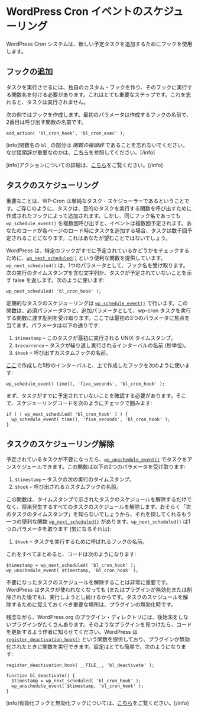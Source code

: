 <!-- 
# Scheduling WP Cron Events
 -->
# WordPress Cron イベントのスケジューリング

<!-- 
The WP Cron system uses hooks to add new scheduled tasks.
 -->
WordPress Cron システムは、新しい予定タスクを追加するためにフックを使用します。

<!-- 
## Adding the Hook
 -->
## フックの追加

<!-- 
In order to get your task to run you must create your own custom hook and give that hook the name of a function to execute. This is a very important step. Forget it and your task will never run.
 -->
タスクを実行させるには、独自のカスタム・フックを作り、そのフックに実行する関数名を付ける必要があります。これはとても重要なステップです。これを忘れると、タスクは実行されません。

<!-- 
The following example will create a hook. The first parameter is the name of the hook you are creating, and the second is the name of the function to call.
 -->
次の例ではフックを作成します。最初のパラメータは作成するフックの名前で、2番目は呼び出す関数の名前です。

```
add_action( 'bl_cron_hook', 'bl_cron_exec' );
```

<!-- 
[info]Remember, the `bl_` part of the function name is a _function prefix_. You can learn why prefixes are important [here](https://developer.wordpress.org/plugins/plugin-basics/best-practices/#prefix-everything).[/info]
 -->
[info]関数名の `bl_` の部分は _関数の接頭辞_ であることを忘れないでください。なぜ接頭辞が重要なのかは、[こちら](https://developer.wordpress.org/plugins/plugin-basics/best-practices/#prefix-everything)を参照してください。[/info]

<!-- 
[info]You can read more about actions [here](https://developer.wordpress.org/plugins/hooks/actions/).[/info]
 -->
[info]アクションについての詳細は、[こちら](https://developer.wordpress.org/plugins/hooks/actions/)をご覧ください。[/info]

<!-- 
## Scheduling the Task
 -->
## タスクのスケジューリング

<!-- 
An important note is that WP-Cron is a simple task scheduler. As we know, tasks are added by the hook created to call the function that runs the desired task. However if you call `wp_schedule_event()` multiple times, even with the same hook name, the event will be scheduled multiple times. If your code adds the task on each page load this could result in the task being scheduled several thousand times. This is not what you want.
 -->
重要なことは、WP-Cron は単純なタスク・スケジューラーであるということです。ご存じのように、タスクは、目的のタスクを実行する関数を呼び出すために作成されたフックによって追加されます。しかし、同じフック名であっても `wp_schedule_event()` を複数回呼び出すと、イベントは複数回予定されます。あなたのコードが各ページのロード時にタスクを追加する場合、タスクは数千回予定されることになります。これはあなたが望むことではないでしょう。

<!-- 
WordPress provides a convenient function called [`wp_next_scheduled()`](https://developer.wordpress.org/reference/functions/wp_next_scheduled/) to check if a particular hook is already scheduled. `wp_next_scheduled()` takes one parameter, the hook name. It will return either a string containing the timestamp of the next execution or false, signifying the task is not scheduled. It is used like so:
 -->
WordPress は、特定のフックがすでに予定されているかどうかをチェックするために、[`wp_next_scheduled()`](https://developer.wordpress.org/reference/functions/wp_next_scheduled/) という便利な関数を提供しています。`wp_next_scheduled()` は、1つのパラメータとして、フック名を受け取ります。次の実行のタイムスタンプを含む文字列か、タスクが予定されていないことを示す false を返します。次のように使います:

```
wp_next_scheduled( 'bl_cron_hook' );
```

<!-- 
Scheduling a recurring task is accomplished with [`wp_schedule_event()`](https://developer.wordpress.org/reference/functions/wp_schedule_event/). This function takes three required parameters, and one additional parameter that is an array that can be passed to the function executing the wp-cron task. We will focus on the first three parameters. The parameters are as follows:
 -->
定期的なタスクのスケジューリングは [`wp_schedule_event()`](https://developer.wordpress.org/reference/functions/wp_schedule_event/) で行います。この関数は、必須パラメータ3つと、追加パラメータとして、wp-cron タスクを実行する関数に渡す配列を受け取ります。ここでは最初の3つのパラメータに焦点を当てます。パラメータは以下の通りです:

<!-- 
1. `$timestamp` – The UNIX timestamp of the first time this task should execute.
2. `$recurrence` – The name of the interval in which the task will recur in seconds.
3. `$hook` – The name of our custom hook to call.
 -->
1. `$timestamp` – このタスクが最初に実行される UNIX タイムスタンプ。
2. `$recurrence` – タスクが繰り返し実行されるインターバルの名前 (秒単位)。
3. `$hook` – 呼び出すカスタムフックの名前。

<!-- 
We will use the 5 second interval we created [here](https://developer.wordpress.org/plugins/cron/understanding-wp-cron-scheduling/) and the hook we created above, like so:
 -->
[ここ](https://developer.wordpress.org/plugins/cron/understanding-wp-cron-scheduling/)で作成した5秒のインターバルと、上で作成したフックを次のように使います:

```
wp_schedule_event( time(), 'five_seconds', 'bl_cron_hook' );
```

<!-- 
Remember, we need to first ensure the task is not already scheduled. So we wrap the scheduling code in a check like this:
 -->
まず、タスクがすでに予定されていないことを確認する必要があります。そこで、スケジューリングコードを次のようにチェックで囲みます:

```
if ( ! wp_next_scheduled( 'bl_cron_hook' ) ) {
  wp_schedule_event( time(), 'five_seconds', 'bl_cron_hook' );
}
```

<!-- 
## Unscheduling tasks
 -->
## タスクのスケジューリング解除

<!-- 
When you no longer need a task scheduled you can unschedule tasks with [`wp_unschedule_event()`](https://developer.wordpress.org/reference/functions/wp_unschedule_event/). This function takes the following two parameters:
 -->
予定されているタスクが不要になったら、[`wp_unschedule_event()`](https://developer.wordpress.org/reference/functions/wp_unschedule_event/) でタスクをアンスケジュールできます。この関数は以下の2つのパラメータを受け取ります:

<!-- 
1. `$timestamp` – Timestamp of the next occurrence of the task.
2. `$hook` – Name of the custom hook to be called.
 -->
1. `$timestamp` – タスクの次の実行のタイムスタンプ。
2. `$hook` – 呼び出されるカスタムフックの名前。

<!-- 
This function will not only unschedule the task indicated by the timestamp, it will also unschedule all future occurrences of the task. Since you probably will not know the timestamp for the next task, there is another handy function, [`wp_next_scheduled()`](https://developer.wordpress.org/reference/functions/wp_next_scheduled/) that will find it for you. `wp_next_scheduled()` takes one parameter (that we care about):
 -->
この関数は、タイムスタンプで示されたタスクのスケジュールを解除するだけでなく、将来発生するすべてのタスクのスケジュールを解除します。おそらく「次のタスクのタイムスタンプ」を知らないでしょうから、それを探してくれるもう一つの便利な関数 [`wp_next_scheduled()`](https://developer.wordpress.org/reference/functions/wp_next_scheduled/) があります。`wp_next_scheduled()` は1つのパラメータを取ります (気になるそれは):

<!-- 
1. `$hook` – The name of the hook that is called to execute the task.
 -->
1. `$hook` – タスクを実行するために呼ばれるフックの名前。

<!-- 
Put it all together and the code looks like:
 -->
これをすべてまとめると、コードは次のようになります:

```
$timestamp = wp_next_scheduled( 'bl_cron_hook' );
wp_unschedule_event( $timestamp, 'bl_cron_hook' );
```

<!-- 
It is very important to unschedule tasks when you no longer need them because WordPress will continue to attempt to execute the tasks, even though they are no longer in use (or even after your plugin has been deactivated or removed). An important place to remember to unschedule your tasks is upon plugin deactivation.
 -->
不要になったタスクのスケジュールを解除することは非常に重要です。WordPress はタスクが使われなくなっても (またはプラグインが無効化または削除された後でも)、実行しようとし続けるからです。タスクのスケジュールを解除するために覚えておくべき重要な場所は、プラグインの無効化時です。

<!-- 
Unfortunately there are many plugins in the WordPress.org Plugin Directory that do not clean up after themselves. If you find one of these plugins please let the author know to update their code. WordPress provides a function called [`register_deactivation_hook()`](https://developer.wordpress.org/reference/functions/register_deactivation_hook/) that allows developers to run a function when their plugin is deactivated. It is very simple to setup and looks like:
 -->
残念ながら、WordPress.org のプラグイン・ディレクトリには、後始末をしないプラグインがたくさんあります。そのようなプラグインを見つけたら、コードを更新するよう作者に知らせてください。WordPress は [`register_deactivation_hook()`](https://developer.wordpress.org/reference/functions/register_deactivation_hook/) という関数を提供しており、プラグインが無効化されたときに関数を実行できます。設定はとても簡単で、次のようになります:

```
register_deactivation_hook( __FILE__, 'bl_deactivate' ); 

function bl_deactivate() {
  $timestamp = wp_next_scheduled( 'bl_cron_hook' );
  wp_unschedule_event( $timestamp, 'bl_cron_hook' );
}
```

<!-- 
[info]You can read more about activation and deactivation hooks [here](https://developer.wordpress.org/plugins/plugin-basics/activation-deactivation-hooks/).[/info]
 -->
[info]有効化フックと無効化フックについては、[こちら](https://developer.wordpress.org/plugins/plugin-basics/activation-deactivation-hooks/)をご覧ください。[/info]
